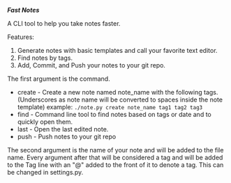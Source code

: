 ***Fast Notes***

A CLI tool to help you take notes faster.

Features:
1. Generate notes with basic templates and call your favorite text editor.
2. Find notes by tags.
3. Add, Commit, and Push your notes to your git repo.

The first argument is the command.
  * create - Create a new note named note_name with the following tags.  (Underscores as note name will be converted to spaces inside the note template)
        example:
        ```./note.py create note_name tag1 tag2 tag3```
  * find - Command line tool to find notes based on tags or date and to quickly open them.
  * last - Open the last edited note.
  * push - Push notes to your git repo
  
The second argument is the name of your note and will be added to the file name.
Every argument after that will be considered a tag and will be added to the Tag line with an "@" added to the front of it to denote a tag.  This can be changed in settings.py.
